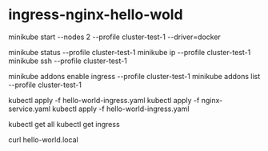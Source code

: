 # ingress-nginx-hello-wold
minikube start --nodes 2 --profile cluster-test-1 --driver=docker

minikube status --profile cluster-test-1
minikube ip --profile cluster-test-1
minikube ssh --profile cluster-test-1

minikube addons enable ingress --profile cluster-test-1
minikube addons list  --profile cluster-test-1

kubectl apply -f hello-world-ingress.yaml
kubectl apply -f nginx-service.yaml 
kubectl apply -f hello-world-ingress.yaml
 
kubectl get all 
kubectl get ingress

curl hello-world.local